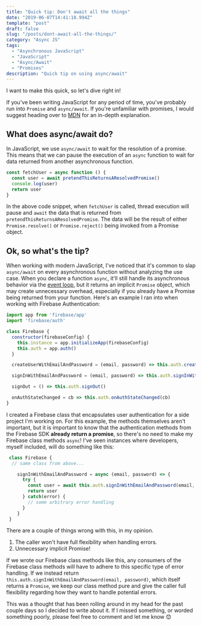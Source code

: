 ```yaml
---
title: "Quick tip: Don't await all the things"
date: "2019-06-07T14:41:18.994Z"
template: "post"
draft: false
slug: "/posts/dont-await-all-the-things/"
category: "Async JS"
tags:
  - "Asynchronous JavaScript"
  - "JavaScript"
  - "Async/Await"
  - "Promises"
description: "Quick tip on using async/await"
---
```


I want to make this quick, so let's dive right in!

If you've been writing JavaScript for any period of time, you've probably run into `Promise` and `async/await`. If you're unfamiliar with promises, I would suggest heading over to [MDN](https://developer.mozilla.org/en-US/docs/Web/JavaScript/Reference/Global_Objects/Promise) for an in-depth explanation.

## What does async/await do?

In JavaScript, we use `async/await` to wait for the resolution of a promise. This means that we can pause the execution of an `async` function to wait for data returned from another asynchronous function.

```javascript
const fetchUser = async function () {
  const user = await pretendThisReturnsAResolvedPromise()
  console.log(user)
  return user
}
```
In the above code snippet, when `fetchUser` is called, thread execution will pause and `await` the data that is returned from `pretendThisReturnsAResolvedPromise`. The data will be the result of either `Promise.resolve()` or `Promise.reject()` being invoked from a Promise object.

## Ok, so what's the tip?

When working with modern JavaScript, I've noticed that it's common to slap `async/await` on every asynchronous function without analyzing the use case. When you declare a function `async`, it'll still handle its asynchronous behavior via the [event loop](https://www.youtube.com/watch?v=8aGhZQkoFbQ), but it returns an implicit `Promise` object, which may create unnecessary overhead, especially if you already have a Promise being returned from your function. Here's an example I ran into when working with Firebase Authentication:

```javascript
import app from 'firebase/app'
import 'firebase/auth'

class Firebase {
  constructor(firebaseConfig) {
    this.instance = app.initializeApp(firebaseConfig)
    this.auth = app.auth()
  }

  createUserWithEmailAndPassword = (email, password) => this.auth.createUserWithEmailAndPassword(email, password)

  signInWithEmailAndPassword = (email, password) => this.auth.signInWithEmailAndPassword(email, password)

  signOut = () => this.auth.signOut()

  onAuthStateChanged = cb => this.auth.onAuthStateChanged(cb)
}
```

I created a Firebase class that encapsulates user authentication for a side project I'm working on. For this example, the methods themselves aren't important, but it is important to know that the authentication methods from the Firebase SDK **already return a promise**, so there's no need to make my Firebase class methods `async`! I've seen instances where developers, myself included, will do something like this:

```javascript
 class Firebase {
  // same class from above...

    signInWithEmailAndPassword = async (email, password) => {
      try {
        const user = await this.auth.signInWithEmailAndPassword(email, password)
        return user
      } catch(error) {
        // some arbitrary error handling
      }
    }
 }
```

There are a couple of things wrong with this, in my opinion.

1. The caller won't have full flexibility when handling errors.
2. Unnecessary implicit Promise!

If we wrote our Firebase class methods like this, any consumers of the Firebase class methods will have to adhere to this specific type of error handling. If we instead return `this.auth.signInWithEmailAndPassword(email, password)`, which itself returns a `Promise`, we keep our class method pure and give the caller full flexibility regarding how they want to handle potential errors.


This was a thought that has been rolling around in my head for the past couple days so I decided to write about it. If I missed something, or worded something poorly, please feel free to comment and let me know 😊
